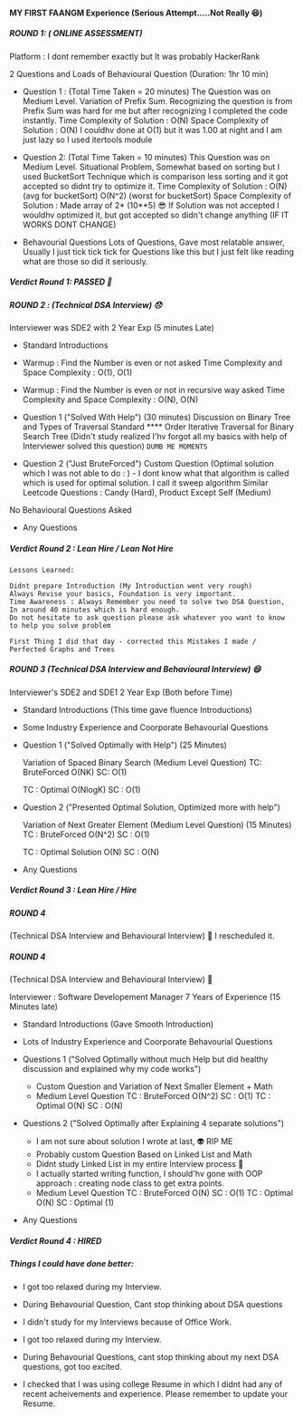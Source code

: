 
#### MY FIRST FAANGM Experience (Serious Attempt.....Not Really 😆)
 
##### ROUND 1: ( ONLINE ASSESSMENT)

Platform : I dont remember exactly but It was probably HackerRank

2 Questions and Loads of Behavioural Question (Duration: 1hr 10 min)

- Question 1 : 
(Total Time Taken = 20 minutes)
The Question was on Medium Level. Variation of Prefix Sum. Recognizing the question is from Prefix Sum was hard for me but after recognizing I completed the code instantly.
Time Complexity of Solution : O(N)
Space Complexity of Solution : O(N)
I couldhv done at O(1) but it was 1.00 at night and I am just lazy so I used itertools module

- Question 2:
(Total Time Taken = 10 minutes)
This Question was on Medium Level. Situational Problem, Somewhat based on sorting but I used BucketSort Technique which is comparison less sorting and it got accepted so didnt try to optimize it.
Time Complexity of Solution : O(N) (avg for bucketSort) O(N^2) (worst for bucketSort)
Space Complexity of Solution : Made array of 2* (10**5) 😎 If Solution was not accepted I wouldhv optimized it, but got accepted so didn't change anything (IF IT WORKS DONT CHANGE)

- Behavourial Questions
Lots of Questions, Gave most relatable answer, Usually I just tick tick tick for Questions like this but I just felt like reading what are those so did it seriously.


##### Verdict Round 1: PASSED 🎉


##### ROUND 2 : (Technical DSA Interview) 😞

Interviewer was SDE2 with 2 Year Exp (5 minutes Late)

- Standard Introductions

- Warmup  : Find the Number is even or not asked Time Complexity and Space Complexity : O(1), O(1)
- Warmup  : Find the Number is even or not in recursive way asked Time Complexity and Space Complexity : O(N), O(N)


- Question 1 ("Solved With Help") (30 minutes)
    Discussion on Binary Tree and Types of Traversal 
    Standard **** Order Iterative Traversal for Binary Search Tree (Didn't study realized I'hv forgot all my basics with help of Interviewer solved this question) ```DUMB ME MOMENTS```


- Question 2 ("Just BruteForced")
    Custom Question
    (Optimal solution which I was not able to do : ) - I dont know what that algorithm is called which is used for optimal solution. I call it sweep algorithm
    Similar Leetcode Questions : Candy (Hard), Product Except Self (Medium)

No Behavioural Questions Asked

- Any Questions

##### Verdict Round 2 : Lean Hire / Lean Not Hire

```
Lessons Learned:

Didnt prepare Introduction (My Introduction went very rough)
Always Revise your basics, Foundation is very important.
Time Awareness : Always Remember you need to solve two DSA Question,
In around 40 minutes which is hard enough. 
Do not hesitate to ask question please ask whatever you want to know to help you solve problem

First Thing I did that day - corrected this Mistakes I made / Perfected Graphs and Trees
```

##### ROUND 3 (Technical DSA Interview and Behavioural Interview) 😄

Interviewer's SDE2 and SDE1 2 Year Exp (Both before Time)

- Standard Introductions (This time gave fluence Introductions)
- Some Industry Experience and Coorporate Behavourial Questions

- Question 1 ("Solved Optimally with Help") (25 Minutes)
    
    Variation of Spaced Binary Search (Medium Level Question)
    TC: BruteForced O(NK)
    SC: O(1)

    TC : Optimal O(NlogK)
    SC : O(1)

- Question 2 ("Presented Optimal Solution, Optimized more with help")

    Variation of Next Greater Element (Medium Level Question) (15 Minutes)
    TC : BruteForced O(N^2)
    SC : O(1)

    TC : Optimal Solution O(N)
    SC : O(N)

- Any Questions


##### Verdict Round 3 : Lean Hire / Hire

##### ROUND 4 
(Technical DSA Interview and Behavioural Interview) 📅 I rescheduled it.

##### ROUND 4 
(Technical DSA Interview and Behavioural Interview) 🙋

Interviewer : Software Developement Manager 7 Years of Experience (15 Minutes late)

- Standard Introductions (Gave Smooth Introduction)
- Lots of Industry Experience and Coorporate Behavourial Questions

- Questions 1 ("Solved Optimally  without much Help but did healthy discussion and explained why my code works")
    - Custom Question and Variation of Next Smaller Element + Math 
    - Medium Level Question
    TC : BruteForced O(N^2)
    SC : O(1)
    TC : Optimal O(N)
    SC : O(N)

- Questions 2 ("Solved Optimally after Explaining 4 separate solutions") 
    - I am not sure about solution I wrote at last, 👽 RIP ME
    - Probably custom Question Based on Linked List and Math 
    - Didnt study Linked List in my entire Interview process 🥲
    - I actually started writing function, I should'hv gone with OOP approach : creating node class to get extra points.
    - Medium Level Question
    TC : BruteForced O(N)
    SC : O(1)
    TC : Optimal O(N)
    SC : Optimal (1)

- Any Questions


##### Verdict Round 4 : HIRED

##### Things I could have done better:
<!-- 
- I treated this Interview as a Mock Interview. 
- It takes a lot of knowledge to crack DSA Questions. So I didn't study before any Interview. 
- I study DSA everyday so there is a quote :

```
If you study everyday, not studying for one day wont matter &
If you have not studied everyday, studying for one day wont matter
``` -->
- I got too relaxed during my Interview.

- During Behavourial Question, Cant stop thinking about DSA questions

- I didn't study for my Interviews because of Office Work.
- I got too relaxed during my Interview. 
- During Behavourial Questions, cant stop thinking about my next DSA questions, got too excited.
- I checked that I was using college Resume in which I didnt had any of recent acheivements and experience. Please remember to update your Resume.







